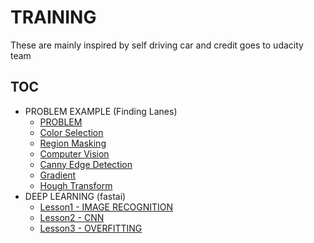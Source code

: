 # TRAINING
These are mainly inspired by self driving car and credit goes to udacity team

## TOC

- PROBLEM EXAMPLE (Finding Lanes)
  - [PROBLEM](https://youtu.be/aIkAcXVxf2w)
  - [Color Selection](https://youtu.be/bNOWJ9wdmhk)
  - [Region Masking](https://youtu.be/ngN9Cr-QfiI)
  - [Computer Vision](https://youtu.be/wxQhfSdxjKU)
  - [Canny Edge Detection](https://youtu.be/Av2GsgQWX8I)
  - [Gradient](https://youtu.be/LQM--KPJjD0)
  - [Hough Transform](https://youtu.be/LQM--KPJjD0)
- DEEP LEARNING (fastai)
  - [Lesson1 - IMAGE RECOGNITION](http://wiki.fast.ai/index.php/Lesson_1_Notes)
  - [Lesson2 - CNN](http://wiki.fast.ai/index.php/Lesson_2_Notes)
  - [Lesson3 - OVERFITTING](http://wiki.fast.ai/index.php/Lesson_3_Notes)
